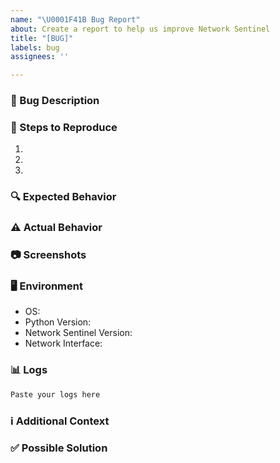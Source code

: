 ```yaml
---
name: "\U0001F41B Bug Report"
about: Create a report to help us improve Network Sentinel
title: "[BUG]"
labels: bug
assignees: ''

---
```


### 🐛 Bug Description
<!-- A clear and concise description of what the bug is -->

### 📝 Steps to Reproduce
1. 
2. 
3. 
<!-- Add more steps if needed -->

### 🔍 Expected Behavior
<!-- What did you expect to happen? -->

### ⚠️ Actual Behavior
<!-- What actually happened? -->

### 📷 Screenshots
<!-- If applicable, add screenshots to help explain your problem -->

### 🖥️ Environment
- OS: <!-- e.g., Ubuntu 22.04, Windows 11 -->
- Python Version: <!-- e.g., 3.8.10 -->
- Network Sentinel Version: <!-- e.g., 2.0.0-beta -->
- Network Interface: <!-- e.g., eth0, wlan0 -->

### 📊 Logs
<!-- Please include relevant log output -->
```bash
Paste your logs here
```
### ℹ️ Additional Context
<!-- Add any other context about the problem here -->

### ✅ Possible Solution
<!-- If you have suggestions on how to fix the bug, please describe them here -->
